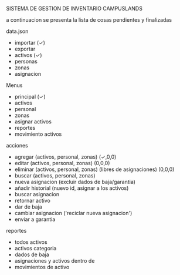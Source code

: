SISTEMA DE GESTION DE INVENTARIO CAMPUSLANDS

a continuacion se presenta la lista de cosas pendientes y finalizadas

data.json
- importar (✓)
- exportar 
- activos (✓)
- personas
- zonas
- asignacion
  
Menus
- principal (✓)
- activos
- personal
- zonas
- asignar activos
- reportes
- movimiento activos

acciones 
- agregar (activos, personal, zonas) (✓,0,0)
- editar (activos, personal, zonas) (0,0,0)
- eliminar (activos, personal, zonas) (libres de asignaciones) (0,0,0)
- buscar (activos, personal, zonas)
- nueva asignacion (excluir dados de baja/garantia)
- añadir historial (nuevo id, asignar a los activos)
- buscar asignacion
- retornar activo
- dar de baja
- cambiar asignacion ('reciclar nueva asignacion')
- enviar a garantia

reportes
- todos activos
- activos categoria
- dados de baja
- asignaciones y activos dentro de
- movimientos de activo


